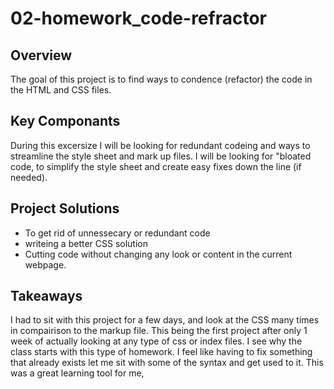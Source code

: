 # 02-homework_code-refractor

## Overview

The goal of this project is to find ways to condence (refactor) the code in the HTML and CSS files.  

## Key Componants

During this excersize I will be looking for redundant codeing and ways to streamline the style sheet and mark up files.  I will be looking for "bloated code, to simplify the style sheet and create easy fixes down the line (if needed).

## Project Solutions

* To get rid of unnessecary or redundant code
* writeing a better CSS solution
* Cutting code without changing any look or content in the current webpage.

## Takeaways

I had to sit with this project for a few days, and look at the CSS many times in compairison to the markup file.  This being the first project after only 1 week of actually looking at any type of css or index files.  I see why the class starts with this type of homework. I feel like having to fix something that already exists let me sit with some of the syntax and get used to it.  This was a great learning tool for me,